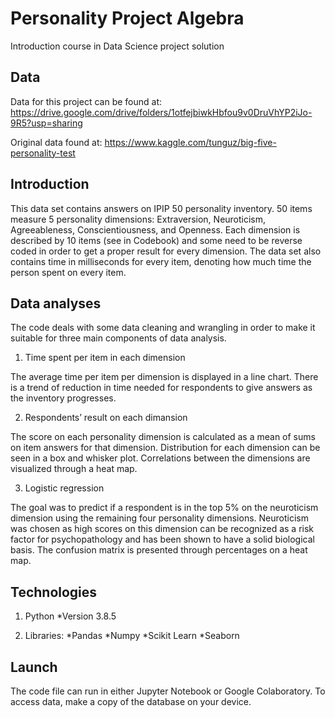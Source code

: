 # Personality Project Algebra
Introduction course in Data Science project solution

## Data
Data for this project can be found at: https://drive.google.com/drive/folders/1otfejbiwkHbfou9v0DruVhYP2iJo-9R5?usp=sharing

Original data found at: https://www.kaggle.com/tunguz/big-five-personality-test

## Introduction

This data set contains answers on IPIP 50 personality inventory. 50 items measure 5 personality dimensions: Extraversion, Neuroticism, Agreeableness, Conscientiousness, and Openness.
Each dimension is described by 10 items (see in Codebook) and some need to be reverse coded in order to get a proper result for every dimension. The data set also contains time in milliseconds for every item, denoting how much time the person spent on every item.

## Data analyses

The code deals with some data cleaning and wrangling in order to make it suitable for three main components of data analysis.

1. Time spent per item in each dimension

The average time per item per dimension is displayed in a line chart. There is a trend of reduction in time needed for respondents to give answers as the inventory progresses.

2. Respondents’ result on each dimansion

The score on each personality dimension is calculated as a mean of sums on item answers for that dimension. Distribution for each dimension can be seen in a box and whisker plot. Correlations between the dimensions are visualized through a heat map.

3. Logistic regression

The goal was to predict if a respondent is in the top 5% on the neuroticism dimension using the remaining four personality dimensions. Neuroticism was chosen as high scores on this dimension can be recognized as a risk factor for psychopathology and has been shown to have a solid biological basis. The confusion matrix is presented through percentages on a heat map.

## Technologies

1. Python
*Version 3.8.5


2. Libraries: 
*Pandas
*Numpy
*Scikit Learn
*Seaborn

## Launch
 
The code file can run in either Jupyter Notebook or Google Colaboratory. To access data, make a copy of the database on your device. 
